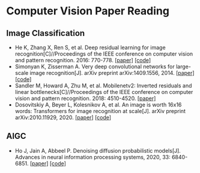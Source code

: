# Computer Vision Paper Reading
## Image Classification
* He K, Zhang X, Ren S, et al. Deep residual learning for image recognition[C]//Proceedings of the IEEE conference on computer vision and pattern recognition. 2016: 770-778. [[paper]](https://openaccess.thecvf.com/content_cvpr_2016/papers/He_Deep_Residual_Learning_CVPR_2016_paper.pdf) [[code]](https://github.com/KaimingHe/deep-residual-networks) 
* Simonyan K, Zisserman A. Very deep convolutional networks for large-scale image recognition[J]. arXiv preprint arXiv:1409.1556, 2014. [[paper]](https://arxiv.org/pdf/1409.1556) [[code]](https://www.robots.ox.ac.uk/~vgg/research/very_deep/)
* Sandler M, Howard A, Zhu M, et al. Mobilenetv2: Inverted residuals and linear bottlenecks[C]//Proceedings of the IEEE conference on computer vision and pattern recognition. 2018: 4510-4520. [[paper]](https://openaccess.thecvf.com/content_cvpr_2018/papers/Sandler_MobileNetV2_Inverted_Residuals_CVPR_2018_paper.pdf)
* Dosovitskiy A, Beyer L, Kolesnikov A, et al. An image is worth 16x16 words: Transformers for image recognition at scale[J]. arXiv preprint arXiv:2010.11929, 2020. [[paper]](https://arxiv.org/pdf/2010.11929/1000) [[code]](https://github.com/google-research/vision_transformer)

## AIGC
* Ho J, Jain A, Abbeel P. Denoising diffusion probabilistic models[J]. Advances in neural information processing systems, 2020, 33: 6840-6851. [[paper]](https://proceedings.neurips.cc/paper_files/paper/2020/file/4c5bcfec8584af0d967f1ab10179ca4b-Paper.pdf) [[code]](https://proceedings.neurips.cc/paper_files/paper/2020/file/4c5bcfec8584af0d967f1ab10179ca4b-Paper.pdf)
